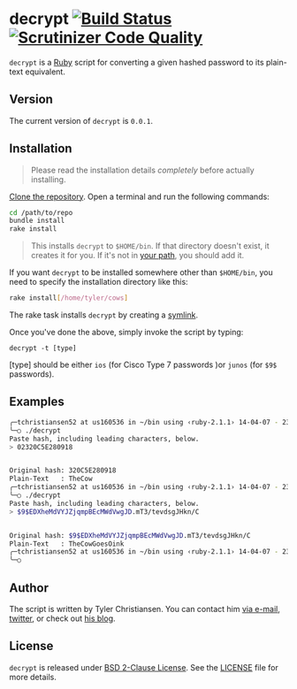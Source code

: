 # decrypt [![Build Status](https://travis-ci.org/supertylerc/decrypt.svg?branch=master)](https://travis-ci.org/supertylerc/decrypt) [![Scrutinizer Code Quality](https://scrutinizer-ci.com/g/supertylerc/decrypt/badges/quality-score.png?b=master)](https://scrutinizer-ci.com/g/supertylerc/decrypt/?branch=master)

`decrypt` is a [Ruby][1] script for converting a given hashed password
to its plain-text equivalent.

## Version

The current version of `decrypt` is `0.0.1`.

## Installation

> Please read the installation details _completely_ before actually
> installing.

[Clone the repository][2].  Open a terminal and run the following
commands:

```bash
cd /path/to/repo
bundle install
rake install
```

> This installs `decrypt` to `$HOME/bin`.  If that directory doesn't
> exist, it creates it for you.  If it's not in [your path][3], you
> should add it.

If you want `decrypt` to be installed somewhere other than `$HOME/bin`,
you need to specify the installation directory like this:

```bash
rake install[/home/tyler/cows]
```

The rake task installs `decrypt` by creating a [symlink][4].

Once you've done the above, simply invoke the script by typing:

```
decrypt -t [type]
```

[type] should be either `ios` (for Cisco Type 7 passwords )or `junos` 
(for `$9$` passwords).

## Examples

```bash
╭─tchristiansen52 at us160536 in ~/bin using ‹ruby-2.1.1› 14-04-07 - 23:34:01
╰─○ ./decrypt
Paste hash, including leading characters, below.
> 02320C5E280918


Original hash: 320C5E280918
Plain-Text   : TheCow
╭─tchristiansen52 at us160536 in ~/bin using ‹ruby-2.1.1› 14-04-07 - 23:34:03
╰─○ ./decrypt
Paste hash, including leading characters, below.
> $9$EDXheMdVYJZjqmpBEcMWdVwgJD.mT3/tevdsgJHkn/C


Original hash: $9$EDXheMdVYJZjqmpBEcMWdVwgJD.mT3/tevdsgJHkn/C
Plain-Text   : TheCowGoesOink
╭─tchristiansen52 at us160536 in ~/bin using ‹ruby-2.1.1› 14-04-07 - 23:34:52
╰─○
```

## Author

The script is written by Tyler Christiansen.  You can contact him <a
href="mailto:tyler@oss-stack.io?GitHub - decrypt">via e-mail</a>,
[twitter][5], or check out [his blog][6].

## License

`decrypt` is released under [BSD 2-Clause License][8]. See the [LICENSE][10] file for more details.

[1]: https://www.ruby-lang.org/en/ "Ruby Language Home"
[2]: http://git-scm.com/book/en/Git-Basics-Getting-a-Git-Repository#Cloning-an-Existing-Repository "Clone an Existing Repository"
[3]: http://www.tech-recipes.com/rx/2621/os_x_change_path_environment_variable/ "Modify OS X Path"
[4]: http://gigaom.com/2011/04/27/how-to-create-and-use-symlinks-on-a-mac/ "Symlinking for Mac Users"
[5]: https://twitter.com/oss_stack "Tyler Christiansen's Twitter"
[6]: http://oss-stack.io/ "The Operations Supporting Systems Stack"
[8]: http://opensource.org/licenses/BSD-2-Clause "BSD 2-Clause Definition"
[10]: LICENSE "BSD 2-Clause License"
